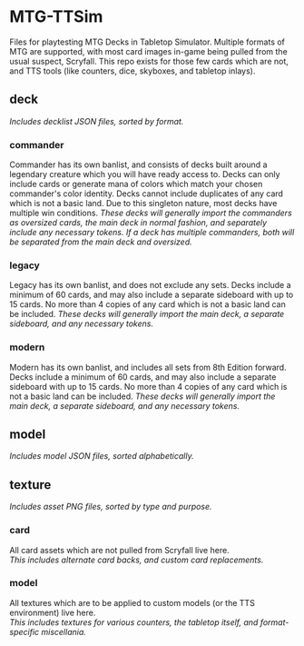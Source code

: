 # MTG-TTSim
Files for playtesting MTG Decks in Tabletop Simulator. Multiple formats of MTG are supported, with most card images in-game being pulled from the usual suspect, Scryfall. This repo exists for those few cards which are not, and TTS tools (like counters, dice, skyboxes, and tabletop inlays).
## deck
_Includes decklist JSON files, sorted by format._
### commander
Commander has its own banlist, and consists of decks built around a legendary creature which you will have ready access to. Decks can only include cards or generate mana of colors which match your chosen commander's color identity. Decks cannot include duplicates of any card which is not a basic land. Due to this singleton nature, most decks have multiple win conditions. _These decks will generally import the commanders as oversized cards, the main deck in normal fashion, and separately include any necessary tokens. If a deck has multiple commanders, both will be separated from the main deck and oversized._
### legacy
Legacy has its own banlist, and does not exclude any sets. Decks include a minimum of 60 cards, and may also include a separate sideboard with up to 15 cards. No more than 4 copies of any card which is not a basic land can be included. _These decks will generally import the main deck, a separate sideboard, and any necessary tokens._
### modern
Modern has its own banlist, and includes all sets from 8th Edition forward. Decks include a minimum of 60 cards, and may also include a separate sideboard with up to 15 cards. No more than 4 copies of any card which is not a basic land can be included. _These decks will generally import the main deck, a separate sideboard, and any necessary tokens._
## model
_Includes model JSON files, sorted alphabetically._
## texture
_Includes asset PNG files, sorted by type and purpose._
### card
All card assets which are not pulled from Scryfall live here.<br>
_This includes alternate card backs, and custom card replacements._
### model
All textures which are to be applied to custom models (or the TTS environment) live here.<br>
_This includes textures for various counters, the tabletop itself, and format-specific miscellania._
